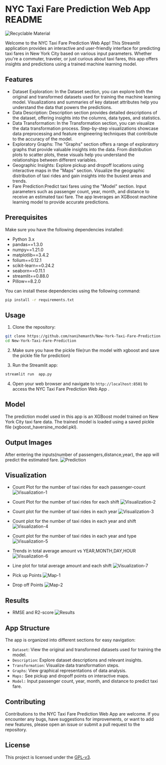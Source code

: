 # NYC Taxi Fare Prediction Web App README
![Recyclable Material](images/2.jpg)

Welcome to the NYC Taxi Fare Prediction Web App! This Streamlit application provides an interactive and user-friendly interface for predicting taxi fares in New York City based on various input parameters. Whether you're a commuter, traveler, or just curious about taxi fares, this app offers insights and predictions using a trained machine learning model.

## Features

- Dataset Exploration: In the Dataset section, you can explore both the original and transformed datasets used for training the machine learning model. Visualizations and summaries of key dataset attributes help you understand the data that powers the predictions.
- Data Description: Description section provides detailed descriptions of the dataset, offering insights into the columns, data types, and statistics.
- Data Transformation: In the Transformation section, you can visualize the data transformation process. Step-by-step visualizations showcase data preprocessing and feature engineering techniques that contribute to the accuracy of the model.
- Exploratory Graphs: The "Graphs" section offers a range of exploratory graphs that provide valuable insights into the data. From distribution plots to scatter plots, these visuals help you understand the relationships between different variables.
- Geographic Insights: Explore pickup and dropoff locations using interactive maps in the "Maps" section. Visualize the geographic distribution of taxi rides and gain insights into the busiest areas and trends.
- Fare Prediction:Predict taxi fares using the "Model" section. Input parameters such as passenger count, year, month, and distance to receive an estimated taxi fare. The app leverages an XGBoost machine learning model to provide accurate predictions.
## Prerequisites

Make sure you have the following dependencies installed:

- Python 3.x
- pandas==1.3.0
- numpy==1.21.0
- matplotlib==3.4.2
- folium==0.12.1
- scikit-learn==0.24.2
- seaborn==0.11.1
- streamlit==0.88.0
- Pillow==8.2.0

You can install these dependencies using the following command:

```bash
pip install -r requirements.txt
```

## Usage

1. Clone the repository:

```bash
git clone https://github.com/nanihemanth/New-York-Taxi-Fare-Prediction
cd New-York-Taxi-Fare-Prediction
```

2. Make sure you have the pickle file(run the model with xgboost and save the pickle file for prediction)

3. Run the Streamlit app:

```bash
streamlit run  app.py
```

4. Open your web browser and navigate to `http://localhost:8501` to access the NYC Taxi Fare Prediction Web App .

## Model

The prediction model used in this app is an XGBoost model trained on New York City taxi fare data. The trained model is loaded using a saved pickle file (xgboost_haversine_model.pkl).


## Output Images

After entering the inputs(number of passengers,distance,year), the app will predict the estimated fare.
	![Prediction](images/3.png)


## Visualization

- Count Plot for the number of taxi rides for each passenger-count
	![Visualization-1](images/g1.png)

- Count Plot for the number of taxi rides for each shift
	![Visualization-2](images/g2.png)

- Count plot for the number of taxi rides in each year
	![Visualization-3](images/g3.png)

- Count plot for the number of taxi rides in each year and shift
	![Visualization-4](images/g4.png)

- Count plot for the number of taxi rides in each year and type
	![Visualization-5](images/g5.png)

- Trends in total average amount vs YEAR,MONTH,DAY,HOUR
	![Visualization-6](images/g6.png)

- Line plot for total average amount and each shift
	![Visualization-7](images/g7.png)

- Pick up Points
	![Map-1](images/map1.png)

- Drop off  Points
	![Map-2](images/map2.png)

## Results

- RMSE and R2-score
	![Results](images/results.png)


## App Structure

The app is organized into different sections for easy navigation:

- `Dataset`: View the original and transformed datasets used for training the model.
- `Description`: Explore dataset descriptions and relevant insights.
- `Transformation`: Visualize data transformation steps.
- `Graphs`:  View graphical representations of data analysis.
- `Maps:` See pickup and dropoff points on interactive maps.
- `Model:` Input passenger count, year, month, and distance to predict taxi fare.



## Contributing

Contributions to the NYC Taxi Fare Prediction Web App are welcome. If you encounter any bugs, have suggestions for improvements, or want to add new features, please open an issue or submit a pull request to the repository.

## License

This project is licensed under the [GPL-v3](LICENSE).

